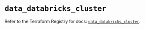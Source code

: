 # `data_databricks_cluster`

Refer to the Terraform Registry for docs: [`data_databricks_cluster`](https://registry.terraform.io/providers/databricks/databricks/1.60.0/docs/data-sources/cluster).
